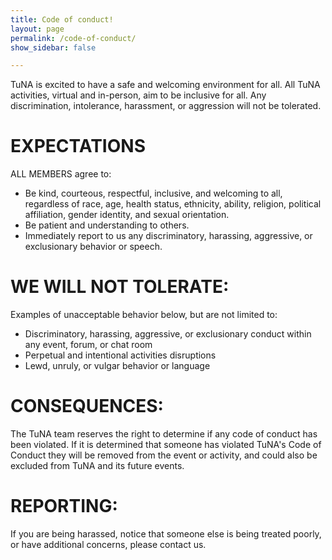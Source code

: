 ```yaml
---
title: Code of conduct!
layout: page
permalink: /code-of-conduct/
show_sidebar: false

---
```


TuNA is excited to have a safe and welcoming environment for all.  All TuNA activities, virtual and in-person, aim to be inclusive for all.
Any discrimination, intolerance, harassment, or aggression will not be tolerated. 

# EXPECTATIONS
ALL MEMBERS agree to:
* Be kind, courteous, respectful, inclusive, and welcoming to all, regardless of race, age, health status, ethnicity, ability, religion, political affiliation, gender identity, and sexual orientation.
* Be patient and understanding to others.
* Immediately report to us any discriminatory, harassing, aggressive, or exclusionary behavior or speech. 

# WE WILL NOT TOLERATE:
Examples of unacceptable behavior below, but are not limited to:
* Discriminatory, harassing, aggressive, or exclusionary conduct within any event, forum, or chat room
* Perpetual and intentional activities disruptions
* Lewd, unruly, or vulgar behavior or language

# CONSEQUENCES:
The TuNA team reserves the right to determine if any code of conduct has been violated. If it is determined that someone has violated TuNA's Code of Conduct they will be removed from the event or activity, and could also be excluded from TuNA and its future events. 

# REPORTING:
If you are being harassed, notice that someone else is being treated poorly, or have additional concerns, please contact us.
